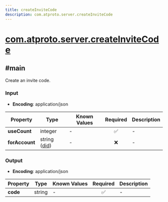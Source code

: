 ```yaml
---
title: createInviteCode
description: com.atproto.server.createInviteCode
---
```


# [com.atproto.server.createInviteCode](https://github.com/myConsciousness/atproto.dart/blob/main/lexicons/com/atproto/server/createInviteCode.json)

## #main

Create an invite code.

### Input

- **Encoding**: application/json

| Property | Type | Known Values | Required | Description |
| --- | --- | --- | :---: | --- |
| **useCount** | integer | - | ✅ | - |
| **forAccount** | string ([did](https://atproto.com/specs/did)) | - | ❌ | - |

### Output

- **Encoding**: application/json

| Property | Type | Known Values | Required | Description |
| --- | --- | --- | :---: | --- |
| **code** | string | - | ✅ | - |
